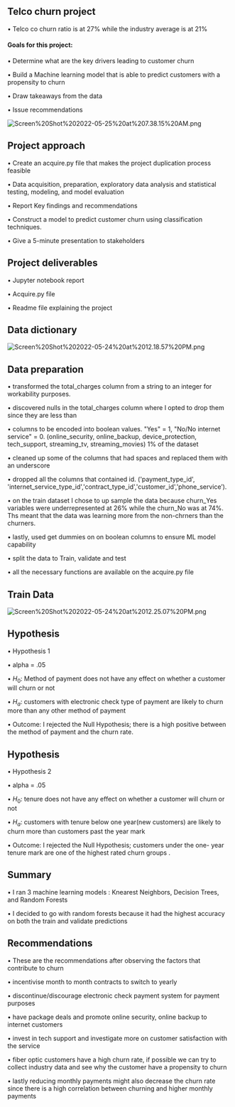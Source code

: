 ## Telco churn project
• Telco co churn ratio is at 27% while the industry average is at 21%

#### Goals for this project:

• Determine what are the key drivers leading to customer churn

• Build a Machine learning model that is able to predict customers with a propensity to churn

• Draw takeaways from the data

• Issue recommendations


![Screen%20Shot%202022-05-25%20at%207.38.15%20AM.png](attachment:Screen%20Shot%202022-05-25%20at%207.38.15%20AM.png)

## Project approach
• Create an acquire.py file that makes the project duplication process feasible

• Data acquisition, preparation, exploratory data analysis and statistical testing, modeling, and model evaluation

• Report Key findings and recommendations

• Construct a model to predict customer churn using classification
techniques.

• Give a 5-minute presentation to stakeholders

## Project deliverables
• Jupyter notebook report

• Acquire.py file

• Readme file explaining the project

## Data dictionary
![Screen%20Shot%202022-05-24%20at%2012.18.57%20PM.png](attachment:Screen%20Shot%202022-05-24%20at%2012.18.57%20PM.png)

## Data preparation
• transformed the total_charges column from a string to an integer for workability purposes.

• discovered nulls in the total_charges column where I opted to drop them since they are less than

• columns to be encoded into boolean values. "Yes" = 1, "No/No internet service" = 0. (online_security, online_backup, device_protection, tech_support, streaming_tv, streaming_movies)
1% of the dataset

• cleaned up some of the columns that had spaces and replaced them with an underscore

• dropped all the columns that contained id. ('payment_type_id',
'internet_service_type_id','contract_type_id','customer_id','phone_service’).

• on the train dataset I chose to up sample the data because churn_Yes variables were underrepresented at 26% while the churn_No was at 74%. Ths meant that the data was learning more from the non-chrners than the churners.

• lastly, used get dummies on on boolean columns to ensure ML model capability

• split the data to Train, validate and test

• all the necessary functions are available on the acquire.py file

## Train Data
![Screen%20Shot%202022-05-24%20at%2012.25.07%20PM.png](attachment:Screen%20Shot%202022-05-24%20at%2012.25.07%20PM.png)

## Hypothesis

• Hypothesis 1

• alpha = .05

• $H_0$: Method of payment does not have any effect on whether a customer will churn or not

• $H_a$: customers with electronic check type of payment are likely to churn more than any other method of payment

• Outcome: I rejected the Null Hypothesis; there is a high positive between the method of payment and the churn rate.

## Hypothesis

• Hypothesis 2

• alpha = .05

• $H_0$: tenure does not have any effect on whether a customer will churn or not

• $H_a$: customers with tenure below one year(new customers) are likely to churn more than customers past the year mark

• Outcome: I rejected the Null Hypothesis; customers under the one- year tenure mark are one of the highest rated churn groups .

## Summary

• I ran 3 machine learning models : Knearest Neighbors, Decision Trees, and Random Forests

• I decided to go with random forests because it had the highest accuracy on both the train and validate predictions

## Recommendations

• These are the recommendations after observing the factors that contribute to churn

• incentivise month to month contracts to switch to yearly

• discontinue/discourage electronic check payment system for payment purposes

• have package deals and promote online security, online backup to internet customers

• invest in tech support and investigate more on customer satisfaction with the service

• fiber optic customers have a high churn rate, if possible we can try to collect industry data and see why the customer have a propensity to churn

• lastly reducing monthly payments might also decrease the churn rate since there is a high correlation between churning and higher monthly payments
